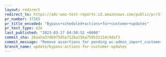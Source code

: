 ```yaml
---
layout: redirect
redirect_to: https://a8c-woo-test-reports.s3.amazonaws.com/public/pr/37265/e2e/index.html
pr_number: 37265
pr_title_encoded: "Bypass+scheduled+actions+for+customer+updates"
pr_test_type: e2e
last_published: "2023-03-17 04:50:52 +0000"
commit_sha: 26aa5a37db975d5a712ba156a758531154c9daf3
commit_message: "Remove assertions for pending wc-admin_import_customers"
branch_name: update/bypass-actions-for-customer-updates
---
```

